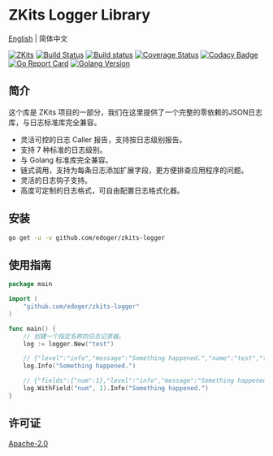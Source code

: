 # ZKits Logger Library #

[English](README.md) | 简体中文

[![ZKits](https://img.shields.io/badge/ZKits-Library-f3c)](https://github.com/edoger/zkits-logger)
[![Build Status](https://travis-ci.org/edoger/zkits-logger.svg?branch=master)](https://travis-ci.org/edoger/zkits-logger)
[![Build status](https://ci.appveyor.com/api/projects/status/xpbbppv3aui8n3fb/branch/master?svg=true)](https://ci.appveyor.com/project/edoger56924/zkits-logger/branch/master)
[![Coverage Status](https://coveralls.io/repos/github/edoger/zkits-logger/badge.svg?branch=master)](https://coveralls.io/github/edoger/zkits-logger?branch=master)
[![Codacy Badge](https://api.codacy.com/project/badge/Grade/cb497bf703f44950afb43b51b3a0e581)](https://www.codacy.com/manual/edoger/zkits-logger?utm_source=github.com&amp;utm_medium=referral&amp;utm_content=edoger/zkits-logger&amp;utm_campaign=Badge_Grade)
[![Go Report Card](https://goreportcard.com/badge/github.com/edoger/zkits-logger)](https://goreportcard.com/report/github.com/edoger/zkits-logger)
[![Golang Version](https://img.shields.io/badge/golang-1.13+-orange)](https://github.com/edoger/zkits-logger)

## 简介 ##

这个库是 ZKits 项目的一部分，我们在这里提供了一个完整的零依赖的JSON日志库，与日志标准库完全兼容。

- 灵活可控的日志 Caller 报告，支持按日志级别报告。
- 支持 7 种标准的日志级别。
- 与 Golang 标准库完全兼容。
- 链式调用，支持为每条日志添加扩展字段，更方便排查应用程序的问题。
- 灵活的日志钩子支持。
- 高度可定制的日志格式，可自由配置日志格式化器。

## 安装 ##

```sh
go get -u -v github.com/edoger/zkits-logger
```

## 使用指南 ##

```go
package main

import (
    "github.com/edoger/zkits-logger"
)

func main() {
    // 创建一个指定名称的日志记录器。
    log := logger.New("test")

    // {"level":"info","message":"Something happened.","name":"test","time":"2020-02-20T20:20:20+08:00"}
    log.Info("Something happened.")

    // {"fields":{"num":1},"level":"info","message":"Something happened.","name":"test","time":"2020-02-20T20:20:20+08:00"}
    log.WithField("num", 1).Info("Something happened.")
}
```

## 许可证 ##

[Apache-2.0](http://www.apache.org/licenses/LICENSE-2.0)
